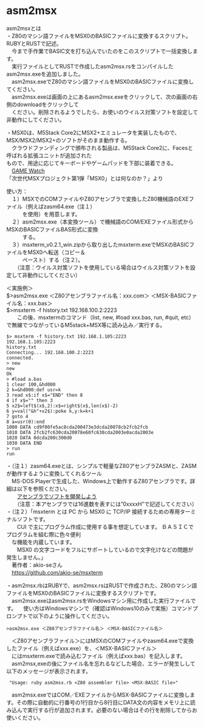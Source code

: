 # asm2msx  
asm2msxとは  
・Z80のマシン語ファイルをMSX0のBASICファイルに変換するスクリプト。RUBYとRUSTで記述。  
　今まで手作業でBASIC文を打ち込んでいたのをこのスクリプトで一括変換します。  
　実行ファイルとしてRUSTで作成したasm2msx.rsをコンパイルしたasm2msx.exeを追加しました。  
　asm2msx.exeでZ80のマシン語ファイルをMSX0のBASICファイルに変換してください。  
　asm2msx.exeは画面の上にあるasm2msx.exeをクリックして、次の画面の右側のdownloadをクリックして  
　ください。削除されるようでしたら、お使いのウイルス対策ソフトを設定して非動作にしてください。
 
・MSX0は、M5Stack Core2にMSX2+エミュレータを実装したもので、MSX/MSX2/MSX2+のソフトがそのまま動作する。  
　クラウドファンディングで頒布される製品は、M5Stack Core2に、Facesと呼ばれる拡張ユニットが追加された    
  もので、用途に応じてキーボードやゲームパッドを下部に装着できる。  
  　[GAME Watch](https://game.watch.impress.co.jp/docs/kikaku/1468315.html)   
   「次世代MSXプロジェクト第1弾「MSX0」とは何なのか？」より  
   
使い方：  
　１）MSXでのCOMファイルやZ80アセンブラで変換したZ80機械語のEXEファイル（例えばzasm64.exe（注１）  
　　　を使用）を用意します。  
　２）asm2msx.exe（本変換ツール）で機械語のCOM/EXEファイル形式からMSXのBASICファイルBAS形式に変換  
　　　する。  
　３）msxterm_v0.2.1_win.zipから取り出したmsxterm.exeでMSXのBASICファイルをMSX0へ転送（コピー＆  
　　　ペースト）する（注２）。  
　　（注意：ウイルス対策ソフトを使用している場合はウイルス対策ソフトを設定して非動作にしてください）  
  
＜実施例＞  
$>asm2msx.exe ＜Z80アセンブラファイル名：xxx.com＞ ＜MSX-BASICファイル名：xxx.bas＞  
$>msxterm -f history.txt 192.168.100.2:2223  
　　この後、msxtermのコマンド（list, new, #load xxx.bas, run, #quit, etc）で無線でつながっているM5stack+MSX等に読み込み／実行する。  
  
```
$> msxterm -f history.txt 192.168.1.105:2223  
192.168.1.105:2223  
history.txt  
Connecting... 192.168.100.2:2223  
connected.  
> new  
new  
Ok  
> #load a.bas  
1 clear 100,&hd000  
2 k=&hd000:def usr=k  
3 read x$:if x$="END" then 8  
4 if x$="" then 3  
5 x2$=left$(x$,2):x$=right$(x$,len(x$)-2)  
6 y=val("&h"+x2$):poke k,y:k=k+1  
7 goto 4  
8 a=usr(0):end  
1000 DATA cd9f00fe5ac8cda200473e3dcda20078cb2fcb2fcb  
1010 DATA 2fcb2fc630cda20078e60fc630cda2003e0acda2003e  
1020 DATA 0dcda200c300d0  
1030 DATA END  
> run  
run  
```

  
・（注１）zasm64.exeとは、シンプルで軽量なZ80アセンブラZASMと、ZASMが動作するように変換してくれるツール  
　MS-DOS Playerで生成した、Windows上で動作するZ80アセンブラです。詳細は以下を参照ください。  
　　[アセンブラでソフトを開発しよう](https://www.tiny-yarou.com/asmdev/asmdev.html)  
  　　（注意：本アセンブラでは16進数を表すには”0xxxxH”で記述してください）  
・（注２）「msxterm とは PC から MSX0 に TCP/IP 接続するための専用ターミナルソフトです。  
　　CUI で主にプログラム作成に使用する事を想定しています。 ＢＡＳＩＣでプログラムを組む際に色々便利  
  　な機能を内蔵しています。  
　　MSX0 の文字コードをフルにサポートしているので文字化けなどの問題が発生しません。」  
 　著作者：akio-seさん  
 　https://github.com/akio-se/msxterm  
  
・asm2msx.rbはRUBYで、asm2msx.rsはRUSTで作成された、Z80のマシン語ファイルをMSX0のBASICファイルに変換するスクリプトです。
　asm2msx.exeはasm2msx.rsをWindowsマシン用に作成した実行ファイルです。
　使い方はWindowsマシンで（確認はWindows10のみで実施）コマンドプロンプトで以下のように操作してください。  
  
    >asm2msx.exe ＜Z80アセンブラファイル名＞ ＜MSX-BASICファイル名＞　　
  
　＜Z80アセンブラファイル＞にはMSXのCOMファイルやzasm64.exeで変換したファイル（例えばxxx.exe）を、＜MSX-BASICファイル＞  
　にはmsxterm.exeで読み込むファイル（例えばxxx.bas）を記入します。  
　asm2msx,exeの後にファイル名を忘れるなどした場合、エラーが発生しして以下のメッセージが表示されます。  
  
     "Usage: ruby asm2msx.rb <Z80 assembler file> <MSX-BASIC file>"  
  
　asm2msx.exeではCOM／EXEファイルからMSX-BASICファイルに変換します。その際に自動的に行番号の1行目から8行目にDATA文の内容をメモリ上に読み込んで実行する行が追加されます。必要のない場合はその行を削除してからお使いください。  
  
